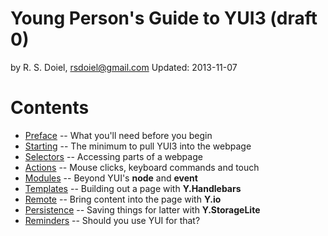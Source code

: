
# Young Person's Guide to YUI3 (draft 0)

by R. S. Doiel, <rsdoiel@gmail.com>
Updated: 2013-11-07

# Contents

- [Preface](ypg2yui3.html#preface) -- What you'll need before you begin
- [Starting](ypg2yui3.html#starting) -- The minimum to pull YUI3 into the webpage
- [Selectors](ypg2yui3.html#selectors) -- Accessing parts of a webpage
- [Actions](ypg2yui3.html#actions) -- Mouse clicks, keyboard commands and touch
- [Modules](ypg2yui3.html#modules) -- Beyond YUI's **node** and **event**
- [Templates](ypg2yui3.html#templates) -- Building out a page with **Y.Handlebars**
- [Remote](ypg2yuigi.html#remote) -- Bring content into the page with **Y.io**
- [Persistence](ypg2yui3.html#persistence) -- Saving things for latter with **Y.StorageLite**
- [Reminders](ypg2yui3.html#reminders) -- Should you use YUI for that?


